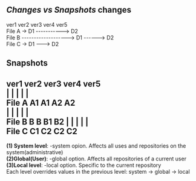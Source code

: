 ***Changes vs Snapshots***
**changes**
-----------------------------
ver1      ver2      ver3      ver4      ver5                   
File A ->  D1  ----------->   D2      
File B ------------------->   D1 ------> D2         
File C ->  D1  --->  D2     

**Snapshots**
-------------------------------
ver1     ver2      ver3      ver4      ver5                
  |        |        |          |        |             
File A    A1        A1         A2       A2            
  |        |        |          |        |            
File B     B        B          B1       B2
  |        |        |          |        |                 
File C     C1      C2          C2       C2               
-------------------------------------------------------
**\(1\) System level**: -system opion. Affects all uses and repositories on the system(administrative)     
**\(2\)Global\(User\)**: -global option. Affects all repositories of a current user   
**\(3\)Local level**: -local option. Specific to the current repository     
Each level overrides values in the previous level: system -> global -> local     
